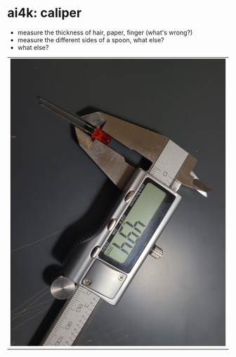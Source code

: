 # ai4k: caliper

- measure the thickness of hair, paper, finger (what's wrong?)
- measure the different sides of a spoon, what else?
- what else?

|   |
| --- |
| [![image](https://github.com/kamangir/assets2/raw/main/ai4k/20251009_114411.jpg?raw=true)](https://github.com/kamangir/assets2/raw/main/ai4k/20251009_114411.jpg?raw=true) |
